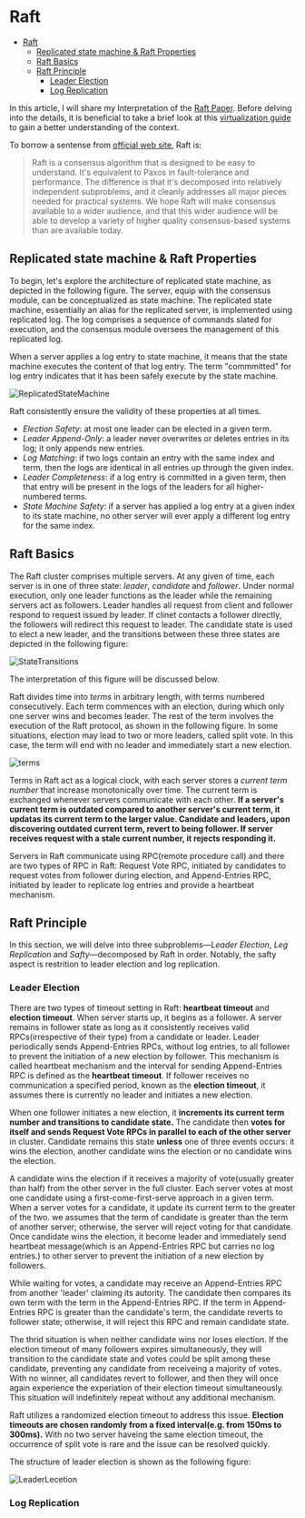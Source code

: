 # Raft

- [Raft](#raft)
  - [Replicated state machine \& Raft Properties](#replicated-state-machine--raft-properties)
  - [Raft Basics](#raft-basics)
  - [Raft Principle](#raft-principle)
    - [Leader Election](#leader-election)
    - [Log Replication](#log-replication)


In this article, I will share my Interpretation of the [Raft Paper](https://raft.github.io/raft.pdf). Before delving into the details, it is beneficial to take a brief look at this [virtualization guide](http://thesecretlivesofdata.com/raft/) to gain a better understanding of the context. 

To borrow a sentense from [official web site](https://raft.github.io/), Raft is:

> Raft is a consensus algorithm that is designed to be easy to understand. It's equivalent to Paxos in fault-tolerance and performance. The difference is that it's decomposed into relatively independent subproblems, and it cleanly addresses all major pieces needed for practical systems. We hope Raft will make consensus available to a wider audience, and that this wider audience will be able to develop a variety of higher quality consensus-based systems than are available today. 

## Replicated state machine & Raft Properties

To begin, let's explore the architecture of replicated state machine, as depicted in the following figure. The server, equip with the consensus module, can be conceptualized as state machine. The replicated state machine, essentially an alias for the replicated server, is implemented using replicated log. The log comprises a sequence of commands slated for execution, and the consensus module oversees the management of this replicated log.

When a server applies a log entry to state machine, it means that the state machine executes the content of that log entry. The term "commmitted" for log entry indicates that it has been safely execute by the state machine.

![ReplicatedStateMachine](./img/ReplicatedStateMachine.png)

Raft consistently ensure the validity of these properties at all times.

- *Election Safety*: at most one leader can be elected in a given term.
- *Leader Append-Only*: a leader never overwrites or deletes entries in its log; it only appends new entries.
- *Log Matching*: if two logs contain an entry with the same index and term, then the logs are identical in all entries up through the given index.
- *Leader Completeness*: if a log entry is committed in a given term, then that entry will be present in the logs of the leaders for all higher-numbered terms.
- *State Machine Safety*: if a server has applied a log entry at a given index to its state machine, no other server will ever apply a different log entry for the same index.

## Raft Basics

The Raft cluster comprises multiple servers. At any given of time, each server is in one of three state: *leader*, *candidate* and *follower*. Under normal execution, only one leader functions as the leader while the remaining servers act as followers. Leader handles all request from client and follower respond to request issued by leader. If clinet contacts a follower directly, the followers will redirect this request to leader. The candidate state is used to elect a new leader, and the transitions between these three states are depicted in the following figure:

![StateTransitions](./img/StateTransitions.png)

The interpretation of this figure will be discussed below.

Raft divides time into *terms* in arbitrary length, with terms numbered consecutively. Each term commences with an election, during which only one server wins and becomes leader. The rest of the term involves the execution of the Raft protocol, as shown in the following figure. In some situations, election may lead to two or more leaders, called split vote. In this case, the term will end with no leader and immediately start a new election.

![terms](./img/terms.png)

Terms in Raft act as a logical clock, with each server stores a *current term number* that increase monotonically over time. The current term is exchanged whenever servers communicate with each other. **If a server's current term is outdated compared to another server's current term, it updatas its current term to the larger value. Candidate and leaders, upon discovering outdated current term, revert to being follower. If server receives request with a stale current number, it rejects responding it.**

Servers in Raft communicate using RPC(remote procedure call) and there are two types of RPC in Raft: Request Vote RPC, initiated by candidates to request votes from follower during election, and Append-Entries RPC, initiated by leader to replicate log entries and provide a heartbeat mechanism.

## Raft Principle

In this section, we will delve into three subproblems—*Leader Election*, *Leg Replication* and *Safty*—decomposed by Raft in order. Notably, the safty aspect is restrition to leader election and log replication.

### Leader Election

There are two types of timeout setting in Raft: **heartbeat timeout** and **election timeout**. When server starts up, it begins as a follower. A server remains in follower state as long as it consistently receives valid RPCs(irrespective of their type) from a candidate or leader. Leader periodically sends Append-Entries RPCs, without log entries, to all follower to prevent the initiation of a new election by follower. This mechanism is called heartbeat mechanism and the interval for sending Append-Entries RPC is defined as the **heartbeat timeout**. If follower receives no communication a specified period, known as the **election timeout**, it assumes there is currently no leader and initiates a new election.

When one follower initiates a new election, it **increments its current term number and transitions to candidate state.** The candidate then **votes for itself and sends Request Vote RPCs in parallel to each of the other server** in cluster. Candidate remains this state **unless** one of three events occurs: it wins the election, another candidate wins the election or no candidate wins the election.

A candidate wins the election if it receives a majority of vote(usually greater than half) from the other server in the full cluster. Each server votes at most one candidate using a first-come-first-serve approach in a given term. When a server votes for a candidate, it update its current term to the greater of the two. we assumes that the term of candidate is greater than the term of another server; otherwise, the server will reject voting for that candidate. Once candidate wins the election, it become leader and immediately send heartbeat message(which is an Append-Entries RPC but carries no log entries.) to other server to prevent the initiation of a new election by followers.

While waiting for votes, a candidate may receive an Append-Entries RPC from another 'leader' claiming its autority. The candidate then compares its own term with the term in the Append-Entries RPC. If the term in Append-Entries RPC is greater than the candidate's term, the candidate reverts to follower state; otherwise, it will reject this RPC and remain candidate state.

The thrid situation is when neither candidate wins nor loses election. If the election timeout of many followers expires simultaneously, they will transition to the candidate state and votes could be split among these candidate, preventing any candidate from receiveing a majority of votes. With no winner, all candidates revert to follower, and then they will once again experience the experiation of their election timeout simultaneously. This situation will indefinitely repeat without any additional mechanism.

Raft utilizes a randomized election timeout to address this issue. **Election timeouts are chosen randomly from a fixed interval(e.g. from 150ms to 300ms).** With no two server haveing the same election timeout, the occurrence of split vote is rare and the issue can be resolved quickly.

The structure of leader election is shown as the following figure: 

![LeaderLecetion](./img/LeaderLecetion.png)

### Log Replication











